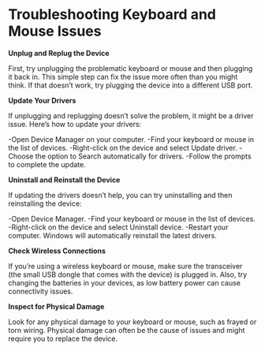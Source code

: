 # **Troubleshooting Keyboard and Mouse Issues**

**Unplug and Replug the Device**

First, try unplugging the problematic keyboard or mouse and then plugging it back in. This simple step can fix the issue more often than you might think. If that doesn’t work, try plugging the device into a different USB port.

**Update Your Drivers**

If unplugging and replugging doesn’t solve the problem, it might be a driver issue. Here’s how to update your drivers:

-Open Device Manager on your computer.
-Find your keyboard or mouse in the list of devices.
-Right-click on the device and select Update driver.
-Choose the option to Search automatically for drivers.
-Follow the prompts to complete the update.

**Uninstall and Reinstall the Device**

If updating the drivers doesn’t help, you can try uninstalling and then reinstalling the device:

-Open Device Manager.
-Find your keyboard or mouse in the list of devices.
-Right-click on the device and select Uninstall device.
-Restart your computer. Windows will automatically reinstall the latest drivers.

**Check Wireless Connections**

If you’re using a wireless keyboard or mouse, make sure the transceiver (the small USB dongle that comes with the device) is plugged in. Also, try changing the batteries in your devices, as low battery power can cause connectivity issues.

**Inspect for Physical Damage**

Look for any physical damage to your keyboard or mouse, such as frayed or torn wiring. Physical damage can often be the cause of issues and might require you to replace the device.

